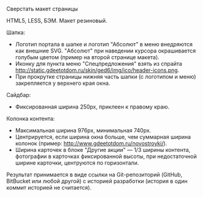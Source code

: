 Сверстать макет страницы

HTML5, LESS, БЭМ. Макет резиновый.

Шапка:

* Логотип портала в шапке и логотип "Абсолют" в меню внедряются как внешние SVG. "Абсолют" при наведении курсора окрашивается голубым цветом (пример на второй странице макета).
* Иконку для пункта меню "Спецпредложения" взять из спрайта http://static.gdeetotdom.ru/skin/ged6/img/ico/header-icons.png.
* При прокрутке страницы нижняя часть шапки (с логотипом и меню) закрепляется у верхнего края окна.

Сайдбар:

* Фиксированная ширина 250px, приклеен к правому краю.

Колонка контента:
* Максимальная ширина 976px, минимальная 740px.
* Центрируется, если ширина окна больше, чем суммарная ширина колонок (пример: http://www.gdeetotdom.ru/novostroyki/).
* Ширина карточек в блоке "Другие акции" — 1/3 ширины контента, фотографии в карточках фиксированной высоты, при недостаточной ширине карточки, центруются по горизонтали.

Результат принимается в виде ссылки на Git-репозиторий (GitHub, BitBucket или любой другой) с историей разработки (история в один коммит историей не считается).
